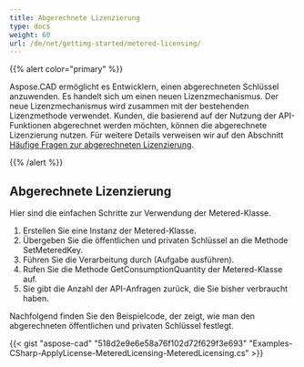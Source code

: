 ```yaml
---
title: Abgerechnete Lizenzierung
type: docs
weight: 60
url: /de/net/getting-started/metered-licensing/
---
```


{{% alert color="primary" %}} 

Aspose.CAD ermöglicht es Entwicklern, einen abgerechneten Schlüssel anzuwenden. Es handelt sich um einen neuen Lizenzmechanismus. Der neue Lizenzmechanismus wird zusammen mit der bestehenden Lizenzmethode verwendet. Kunden, die basierend auf der Nutzung der API-Funktionen abgerechnet werden möchten, können die abgerechnete Lizenzierung nutzen. Für weitere Details verweisen wir auf den Abschnitt [Häufige Fragen zur abgerechneten Lizenzierung](https://purchase.aspose.com/faqs/licensing/metered).

{{% /alert %}} 
## **Abgerechnete Lizenzierung**
Hier sind die einfachen Schritte zur Verwendung der Metered-Klasse.

1. Erstellen Sie eine Instanz der Metered-Klasse.
1. Übergeben Sie die öffentlichen und privaten Schlüssel an die Methode SetMeteredKey.
1. Führen Sie die Verarbeitung durch (Aufgabe ausführen).
1. Rufen Sie die Methode GetConsumptionQuantity der Metered-Klasse auf.
1. Sie gibt die Anzahl der API-Anfragen zurück, die Sie bisher verbraucht haben.

Nachfolgend finden Sie den Beispielcode, der zeigt, wie man den abgerechneten öffentlichen und privaten Schlüssel festlegt.

{{< gist "aspose-cad" "518d2e9e6e58a76f102d72f629f3e693" "Examples-CSharp-ApplyLicense-MeteredLicensing-MeteredLicensing.cs" >}}
